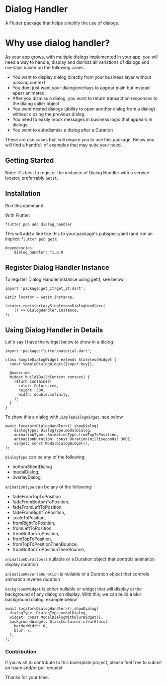 # Dialog Handler

A Flutter package that helps simplify the use of dialogs. 

# Why use dialog handler?
As your app grows, with multiple dialogs implemented in your app, you will need a way to handle, display and dismiss all variations of dialogs and overlays based on the following cases.

* You want to display dialog directly from your business layer without passing context
* You dont just want your dialog/overlays to appear plain but instead apear animated.
* After you dismiss a dialog, you want to return transaction responses to the dialog caller object.
* You want nested dialogs (ability to open another dialog from a dialog) without closing the previous dialog.
* You need to easily mock messages in business logic that appears in dialogs.
* You want to autodismiss a dialog after a Duration

These are use cases that will require you to use this package. Below you will find a handfull of examples that may suite your need.


## Getting Started

Note: It's best to register the instance of Dialog Handler with a service locator, preferrably `GetIt`.

## Installation

Run this command:

With Flutter:


```
flutter pub add dialog_handler
```

This will add a line like this to your package's pubspec.yaml (and run an implicit `flutter pub get`):


```
dependencies:
    dialog_handler: ^1.0.0
```

## Register Dialog Handler Instance

To register Dialog Handler instance using getIt, see below

```
import 'package:get_it/get_it.dart';

GetIt locator = GetIt.instance;

locator.registerLazySingleton<DialogHandler>(
    () => DialogHandler.instance,
);

```


## Using Dialog Handler in Details

Let's say I have the widget below to show in a dialog
```
import 'package:flutter/material.dart';

class SampleDialogWidget extends StatelessWidget {
  const SampleDialogWidget({super.key});

  @override
  Widget build(BuildContext context) {
    return Container(
      color: Colors.red,
      height: 300,
      width: double.infinity,
    );
  }
}
```

To show this a dialog with `SimpleDialogWidget`, see below

```
await locator<DialogHandler>().showDialog(
    dialogType: DialogType.modalDialog,
    animationType: AnimationType.fromTopToPosition,
    animationDuration: const Duration(milliseconds: 300),
    widget: const ModalDialogWidget(),
);
```

`dialogType` can be any of the following:
* bottomSheetDialog
* modalDialog,
* overlayDialog,

`animationType` can be any of the following:
* fadeFromTopToPosition
* fadeFromBottomToPosition,
* fadeFromLeftToPosition,
* fadeFromRightToPosition,
* scaleToPosition,
* fromRightToPosition,
* fromLeftToPosition,
* fromBottomToPosition,
* fromTopToPosition,
* fromTopToPositionThenBounce,
* fromBottomToPositionThenBounce,

`animationDuration` is nullable or a Duration object that controls animation display duration

`animationReverseDuration` is nullable or a Duration object that controls animation reverse duration

`backgroundWidget` is either nullable or widget that will display at the background of any dialog on display. With this, we can build a blur background dialog. example below

```
await locator<DialogHandler>().showDialog(
  dialogType: DialogType.modalDialog,
  widget: const ModalDialogWithBlurWidget(),
  backgroundWidget: GlassContainer.clearGlass(
    borderWidth: 0,
    blur: 7,
  ),
);

```

### Contribution
If you wish to contribute to this boilerplate project, please feel free to submit an issue and/or pull request.

Thanks for your time.